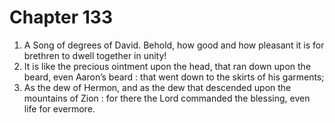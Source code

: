 # Chapter 133

1. A Song of degrees of David. Behold, how good and how pleasant it is for brethren to dwell together in unity!
2. It is like the precious ointment upon the head, that ran down upon the beard, even Aaron’s beard : that went down to the skirts of his garments;
3. As the dew of Hermon, and as the dew that descended upon the mountains of Zion : for there the Lord commanded the blessing, even life for evermore.

